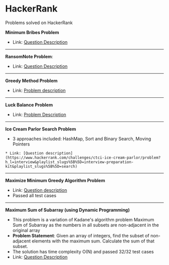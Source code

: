 # HackerRank

Problems solved on HackerRank

**Minimum Bribes Problem**

  * Link: [Question Description](https://www.hackerrank.com/challenges/new-year-chaos/problem?h_l=interview&playlist_slugs%5B%5D=interview-preparation-kit&playlist_slugs%5B%5D=arrays)
  
  ---

**RansomNote Problem**: 

   * Link: [Question Description](https://www.hackerrank.com/challenges/ctci-ransom-note/problem?h_l=interview&playlist_slugs%5B%5D=interview-preparation-kit&playlist_slugs%5B%5D=dictionaries-hashmaps)
   
   ---
   
 **Greedy Method Problem**
 
   * Link: [Problem description](https://www.hackerrank.com/challenges/mark-and-toys/problem?h_l=interview&playlist_slugs%5B%5D=interview-preparation-kit&playlist_slugs%5B%5D=sorting)
   
   ---
   
  **Luck Balance Problem**
   * Link: [Problem Description](https://www.hackerrank.com/challenges/luck-balance/problem?h_l=interview&playlist_slugs%5B%5D=interview-preparation-kit&playlist_slugs%5B%5D=greedy-algorithms)
    
---
   **Ice Cream Parlor Search Problem**
   
   * 3 approaches included: HashMap, Sort and Binary Search, Moving Pointers
    
    * Link: [Question description](https://www.hackerrank.com/challenges/ctci-ice-cream-parlor/problem?h_l=interview&playlist_slugs%5B%5D=interview-preparation-kit&playlist_slugs%5B%5D=search)
    
---
   **Maximize Minimum Greedy Algorithm Problem**
   * Link: [Question description](https://www.hackerrank.com/challenges/angry-children/problem?h_l=interview&playlist_slugs%5B%5D=interview-preparation-kit&playlist_slugs%5B%5D=greedy-algorithms)
   * Passed all test cases

---
   **Maximum Sum of Subarray (using Dynamic Programming)**
   * This problem is a variation of Kadane's algorithm problem Maximum Sum of Subarray as the numbers in all subsets are non-adjacent in the original array
   * **Problem Statement**: Given an array of integers, find the subset of non-adjacent elements with the maximum sum. Calculate the sum of that subset.
   * The solution has time complexity O(N) and passed 32/32 test cases
   * Link: [Question Description](https://www.hackerrank.com/interview/interview-preparation-kit)
